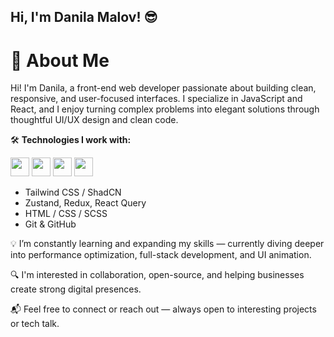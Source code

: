 ## Hi, I'm Danila Malov! 😎

# 👋 About Me

Hi! I'm Danila, a front-end web developer passionate about building clean, responsive, and user-focused interfaces. I specialize in JavaScript and React, and I enjoy turning complex problems into elegant solutions through thoughtful UI/UX design and clean code.

🛠 **Technologies I work with:**

<img src="https://camo.githubusercontent.com/426c1121b29abc64a6b1af1e3aa3091abb38e39c87054720b765af1425c74e7f/68747470733a2f2f63646e2e6a7364656c6976722e6e65742f67682f64657669636f6e732f64657669636f6e2f69636f6e732f6a6176617363726970742f6a6176617363726970742d6f726967696e616c2e737667" width="30px" height="30px"> <img src="https://github.com/user-attachments/assets/8423b4b4-0dcd-43f6-b07b-7e0e51f6a4d6" width="30px" height="30px"> <img src="https://camo.githubusercontent.com/34b891c76d258e4b0ee593443e5cbc2506cdbb7d3cd6bc0e4beffa87a9c1611b/68747470733a2f2f63646e2e6a7364656c6976722e6e65742f67682f64657669636f6e732f64657669636f6e2f69636f6e732f72656163742f72656163742d6f726967696e616c2e737667" width="30px" height="30px"> <img src="https://github.com/user-attachments/assets/7f94eda5-fd74-4c59-86a9-6e88478536d1" width="30px" height="30px"> 
- Tailwind CSS / ShadCN  
- Zustand, Redux, React Query  
- HTML / CSS / SCSS  
- Git & GitHub

💡 I’m constantly learning and expanding my skills — currently diving deeper into performance optimization, full-stack development, and UI animation.

🔍 I'm interested in collaboration, open-source, and helping businesses create strong digital presences.

📬 Feel free to connect or reach out — always open to interesting projects or tech talk.
